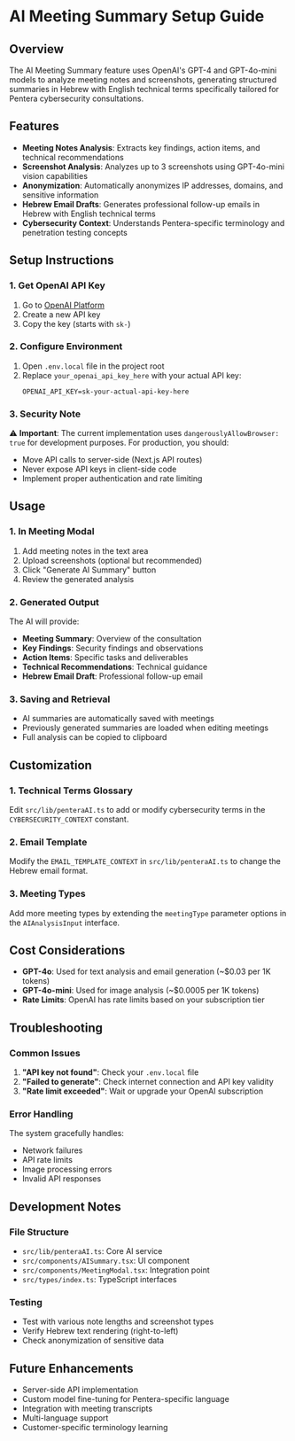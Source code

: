 # AI Meeting Summary Setup Guide

## Overview
The AI Meeting Summary feature uses OpenAI's GPT-4 and GPT-4o-mini models to analyze meeting notes and screenshots, generating structured summaries in Hebrew with English technical terms specifically tailored for Pentera cybersecurity consultations.

## Features
- **Meeting Notes Analysis**: Extracts key findings, action items, and technical recommendations
- **Screenshot Analysis**: Analyzes up to 3 screenshots using GPT-4o-mini vision capabilities
- **Anonymization**: Automatically anonymizes IP addresses, domains, and sensitive information
- **Hebrew Email Drafts**: Generates professional follow-up emails in Hebrew with English technical terms
- **Cybersecurity Context**: Understands Pentera-specific terminology and penetration testing concepts

## Setup Instructions

### 1. Get OpenAI API Key
1. Go to [OpenAI Platform](https://platform.openai.com/api-keys)
2. Create a new API key
3. Copy the key (starts with `sk-`)

### 2. Configure Environment
1. Open `.env.local` file in the project root
2. Replace `your_openai_api_key_here` with your actual API key:
   ```
   OPENAI_API_KEY=sk-your-actual-api-key-here
   ```

### 3. Security Note
⚠️ **Important**: The current implementation uses `dangerouslyAllowBrowser: true` for development purposes. For production, you should:
- Move API calls to server-side (Next.js API routes)
- Never expose API keys in client-side code
- Implement proper authentication and rate limiting

## Usage

### 1. In Meeting Modal
1. Add meeting notes in the text area
2. Upload screenshots (optional but recommended)
3. Click "Generate AI Summary" button
4. Review the generated analysis

### 2. Generated Output
The AI will provide:
- **Meeting Summary**: Overview of the consultation
- **Key Findings**: Security findings and observations
- **Action Items**: Specific tasks and deliverables
- **Technical Recommendations**: Technical guidance
- **Hebrew Email Draft**: Professional follow-up email

### 3. Saving and Retrieval
- AI summaries are automatically saved with meetings
- Previously generated summaries are loaded when editing meetings
- Full analysis can be copied to clipboard

## Customization

### 1. Technical Terms Glossary
Edit `src/lib/penteraAI.ts` to add or modify cybersecurity terms in the `CYBERSECURITY_CONTEXT` constant.

### 2. Email Template
Modify the `EMAIL_TEMPLATE_CONTEXT` in `src/lib/penteraAI.ts` to change the Hebrew email format.

### 3. Meeting Types
Add more meeting types by extending the `meetingType` parameter options in the `AIAnalysisInput` interface.

## Cost Considerations
- **GPT-4o**: Used for text analysis and email generation (~$0.03 per 1K tokens)
- **GPT-4o-mini**: Used for image analysis (~$0.0005 per 1K tokens)
- **Rate Limits**: OpenAI has rate limits based on your subscription tier

## Troubleshooting

### Common Issues
1. **"API key not found"**: Check your `.env.local` file
2. **"Failed to generate"**: Check internet connection and API key validity
3. **"Rate limit exceeded"**: Wait or upgrade your OpenAI subscription

### Error Handling
The system gracefully handles:
- Network failures
- API rate limits
- Image processing errors
- Invalid API responses

## Development Notes

### File Structure
- `src/lib/penteraAI.ts`: Core AI service
- `src/components/AISummary.tsx`: UI component
- `src/components/MeetingModal.tsx`: Integration point
- `src/types/index.ts`: TypeScript interfaces

### Testing
- Test with various note lengths and screenshot types
- Verify Hebrew text rendering (right-to-left)
- Check anonymization of sensitive data

## Future Enhancements
- Server-side API implementation
- Custom model fine-tuning for Pentera-specific language
- Integration with meeting transcripts
- Multi-language support
- Customer-specific terminology learning
